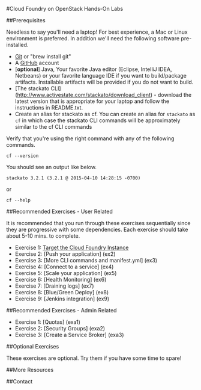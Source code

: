 #Cloud Foundry on OpenStack Hands-On Labs

##Prerequisites

Needless to say you'll need a laptop! For best experience, a Mac or Linux environment is preferred. In addition we'll need the following software pre-installed.

- [Git](http://git-scm.com/downloads) or "brew install git"	
- A [GitHub](https://github.com) account
- [**optional**] Java, Your favorite Java editor (Eclipse, IntelliJ IDEA, Netbeans) or your favorite language IDE if you want to build/package artifacts. Installable artifacts will be provided if you do not want to build.
- [The stackato CLI] (http://www.activestate.com/stackato/download_client) - download the latest version that is appropriate for your laptop and follow the instructions in README.txt. 
- Create an alias for stackato as cf. You can create an alias for ```stackato``` as ```cf``` in which case the stackato CLI commands will be approximately similar to the cf CLI commands

Verify that you're using the right command with any of the following commands.

```
cf --version
```

You should see an output like below.

`stackato 3.2.1 (3.2.1 @ 2015-04-10 14:28:15 -0700)`

or

```
cf --help
```

##Recommended Exercises - User Related

It is recommended that you run through these exercises sequentially since they are progressive with some dependencies. Each exercise should take about 5-10 mins. to complete.

- Exercise 1: [Target the Cloud Foundry Instance](ex1)
- Exercise 2: [Push your application] (ex2)
- Exercise 3: [More CLI commands and manifest.yml] (ex3)
- Exercise 4: [Connect to a service] (ex4)
- Exercise 5: [Scale your application] (ex5)
- Exercise 6: [Health Monitoring] (ex6)
- Exercise 7: [Draining logs] (ex7)
- Exercise 8: [Blue/Green Deploy] (ex8)
- Exercise 9: [Jenkins integration] (ex9)

##Recommended Exercises - Admin Related

- Exercise 1: [Quotas] (exa1)
- Exercise 2: [Security Groups] (exa2)
- Exercise 3: [Create a Service Broker] (exa3)

##Optional Exercises

These exercises are optional. Try them if you have some time to spare!

##More Resources

##Contact







